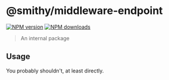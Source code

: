 # @smithy/middleware-endpoint

[![NPM version](https://img.shields.io/npm/v/@smithy/middleware-endpoint/latest.svg)](https://www.npmjs.com/package/@smithy/middleware-endpoint)
[![NPM downloads](https://img.shields.io/npm/dm/@smithy/middleware-endpoint.svg)](https://www.npmjs.com/package/@smithy/middleware-endpoint)

> An internal package

## Usage

You probably shouldn't, at least directly.
